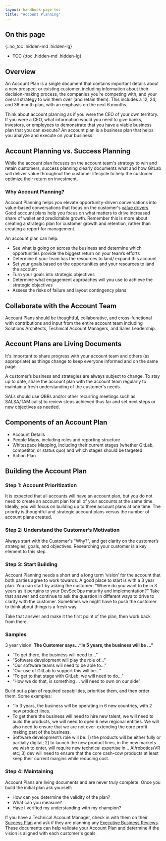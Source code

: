 ```yaml
---
layout: handbook-page-toc
title: "Account Planning"
---
```


## On this page
{:.no_toc .hidden-md .hidden-lg}

- TOC
{:toc .hidden-md .hidden-lg}

## Overview 

An Account Plan is a single document that contains important details about a new prospect or existing customer, including information about their decision-making process, the companies you’re competing with, and your overall strategy to win them over (and retain them). This includes a 12, 24, and 36 month plan, with an emphasis on the next 6 months.

Think about account planning as if you were the CEO of your own territory. If you were a CEO, what information would you need to give banks, investors, or employees to demonstrate that you have a viable business plan that you can execute? An account plan is a business plan that helps you analyze and execute on your business.  

## Account Planning vs. Success Planning 

While the account plan focuses on the account team's strategy to win and retain customers, success planning clearly documents what and how GitLab will deliver value throughout the customer lifecycle to help the customer optimize their return on investment.

### Why Account Planning?

Account Planning helps *you* elevate opportunity-driven conversations into value-based conversations that focus on the customer's [value drivers](/handbook/sales/command-of-the-message/#customer-value-drivers).  Good account plans help you focus on what matters to drive increased share of wallet and predicitable growth. Remember this is more about creating a strategic plan for customer growth and retention, rather than creating a report for management.

An account plan can help:
* See what is going on across the business and determine which opportunities provide the biggest return on your team’s efforts
* Determine if your team has the resources to land/ expand this account
* Set your goals based on the opportunities and your resources to land the account
* Turn your goals into strategic objectives
* Determine what engagement approaches will you use to achieve the strategic objectives
* Assess the risks of failure and layout contingency plans


## Collaborate with the Account Team 

Account Plans should be thoughtful, collaborative, and cross-functional with contributions and input from the entire account team including Solutions Architects, Technical Account Managers, and Sales Leadership. 

## Account Plans are Living Documents

It's important to share progress with your account team and others (as appropriate) as things change to keep everyone informed and on the same page. 

A customer’s business and strategies are always subject to change. To stay up to date, share the account plan with the account team regularly to maintain a fresh understanding of the customer's needs. 

SALs should use QBRs and/or other recurring meetings such as SALSA/TAM calls) to review steps achieved thus far and set next steps or new objectives as needed. 

## Components of an Account Plan 
* Account Details 
* People Maps, including roles and reporting structure 
* Whitespace Mapping, including their current stages (whether GitLab, competitor, or status quo) and which stages should be targeted
* Action Plan

## Building the Account Plan 

### Step 1: Account Prioritization 

It is expected that all accounts will have an account plan, but you do not need to create an account plan for all of your accounts at the same time. Ideally, you will focus on building up to three account plans at one time. The priority is thoughtful and strategic account plans versus the number of account plans created.


### Step 2: Understand the Customer’s Motivation

Always start with the Customer's "Why?", and get clarity on the customer’s strategies, goals, and objectives. Researching your customer is a key element to this step. 

### Step 3: Start Building

Account Planning needs a short and a long term ‘vision’ for the account that both parties agree to work towards. A good place to start is with a 3 year plan. You can start by asking the customer: “Where do you want to be in 3 years as it pertains to your DevSecOps maturity and implementation?” Take that answer and continue to ask the question in different ways to drive to clarity with the customer. Sometimes we might have to push the customer to think about things is a fresh way. 

Take that answer and make it the first point of the plan, then work back from there.  

### Samples
3 year vision:
**The Customer says...“In 5 years, the business will be …”**
* “To get there, the business will need to…”
* “Software development will play the role of…”
* “Our software teams will need to be able to…”
* “Our use of GitLab to support this will be…”
* “To get to that stage with GitLab, we will need to do…”
* “How we do that, is something … will need to own on our side”

Build out a plan of required capabilities, prioritise them, and then order them.
Some examples: 
* “In 3 years, the business will be operating in 6 new countries, with 2 new product lines.  
* To get there the business will need to hire new talent, we will need to build the products, we will need to open 6 new regional entities.  We will also need to ensure that we are not over-extending the core profit making part of the business.  
* Software development’s role will be: 1) the products will be either fully or partially digital; 2) to launch the new product lines, in the new markets we wish to enter, will require new technical expertise in… AI/robotics/VR etc; 3) dev will need to ensure that the core cash-cow products at least keep their current margins while reducing cost.  


### Step 4: Maintaining 

Account Plans are living documents and are never truly complete. Once you build the initial plan ask yourself:
* How can you determine the validity of the plan?
* What can you measure?
* Have I verified my understanding with my champion?

If you have a Technical Account Manager, check in with them on their [Success Plan](https://about.gitlab.com/handbook/customer-success/tam/success-plans/#overview) and ask if they are planning any [Executive Business Reviews](https://about.gitlab.com/handbook/customer-success/tam/ebr/). These documents can help validate your Account Plan and determine if the vision is aligned with each customer's goals. 


